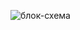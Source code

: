 ![блок-схема](https://vk.com/doc238444994_652855587?hash=fRA6dBXhskr1w6MrRCTDpq3ZSAwWb7iIhU7zCMMfcRX&dl=x5iF0POBsPRqjMZU46zZSwxxrZ6amkYDKa0s9rLtZ4o)